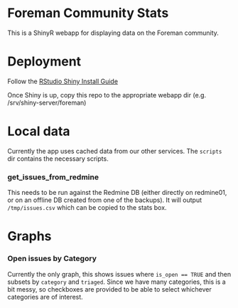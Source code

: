 # Foreman Community Stats

This is a ShinyR webapp for displaying data on the Foreman community.

# Deployment

Follow the [RStudio Shiny Install Guide](http://docs.rstudio.com/shiny-server/#installation)

Once Shiny is up, copy this repo to the appropriate webapp dir (e.g. /srv/shiny-server/foreman)

# Local data

Currently the app uses cached data from our other services. The `scripts` dir
contains the necessary scripts.

### get_issues_from_redmine

This needs to be run against the Redmine DB (either directly on redmine01, or
on an offline DB created from one of the backups). It will output
`/tmp/issues.csv` which can be copied to the stats box.

# Graphs

### Open issues by Category

Currently the only graph, this shows issues where `is_open == TRUE` and then
subsets by `category` and `triaged`. Since we have many categories, this is a
bit messy, so checkboxes are provided to be able to select whichever categories
are of interest.
